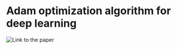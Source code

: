 # Adam optimization algorithm for deep learning
![Link to the paper](https://arxiv.org/abs/1412.6980)
